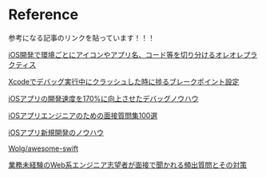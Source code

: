 # Reference

参考になる記事のリンクを貼っています！！！

[iOS開発で環境ごとにアイコンやアプリ名、コード等を切り分けるオレオレプラクティス
](https://qiita.com/KazaKago/items/2835d76ced43f913c31d#product-name)

[Xcodeでデバッグ実行中にクラッシュした時に捗るブレークポイント設定](https://qiita.com/mono0926/items/bf70c7ef15db046ee163)

[iOSアプリの開発速度を170%に向上させたデバッグノウハウ](https://speakerdeck.com/orgachem/debugging-knowhow-that-improved-our-development-velocity-to-170-percent)

[iOSアプリエンジニアのための面接質問集100選](http://nsblogger.hatenablog.com/entry/2016/12/24/ios_interview)

[iOSアプリ新規開発のノウハウ](http://nsblogger.hatenablog.com/entry/2017/12/13/ios_development_know_how)

[Wolg/awesome-swift](https://github.com/Wolg/awesome-swift)

[業務未経験のWeb系エンジニア志望者が面接で聞かれる頻出質問とその対策
](https://www.youtube.com/watch?v=b1_v0PkprC8)

